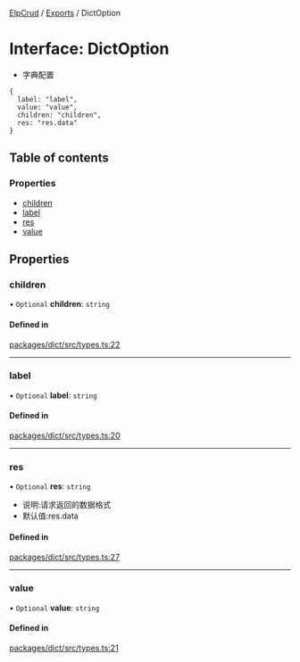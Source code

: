 [ElpCrud](../README.md) / [Exports](../modules.md) / DictOption

# Interface: DictOption

- 字典配置
```
{
  label: "label",
  value: "value",
  children: "children",
  res: "res.data"
}
```

## Table of contents

### Properties

- [children](dictoption.md#children)
- [label](dictoption.md#label)
- [res](dictoption.md#res)
- [value](dictoption.md#value)

## Properties

### children

• `Optional` **children**: `string`

#### Defined in

[packages/dict/src/types.ts:22](https://github.com/SoulLyoko/elp-crud/blob/5f79ebc/packages/dict/src/types.ts#L22)

___

### label

• `Optional` **label**: `string`

#### Defined in

[packages/dict/src/types.ts:20](https://github.com/SoulLyoko/elp-crud/blob/5f79ebc/packages/dict/src/types.ts#L20)

___

### res

• `Optional` **res**: `string`

- 说明:请求返回的数据格式
- 默认值:res.data

#### Defined in

[packages/dict/src/types.ts:27](https://github.com/SoulLyoko/elp-crud/blob/5f79ebc/packages/dict/src/types.ts#L27)

___

### value

• `Optional` **value**: `string`

#### Defined in

[packages/dict/src/types.ts:21](https://github.com/SoulLyoko/elp-crud/blob/5f79ebc/packages/dict/src/types.ts#L21)
